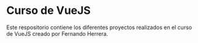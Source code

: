 # Curso de VueJS

Este respositorio contiene los diferentes proyectos realizados en el curso de VueJS creado por Fernando Herrera.

